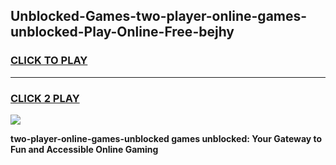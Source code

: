 
## Unblocked-Games-two-player-online-games-unblocked-Play-Online-Free-bejhy
<h3>
<a href="https://premium76.site?title=two-player-online-games-unblocked&ref=26A">CLICK TO PLAY</a></h3>
<hr>

<h3>
<a href="https://premium76.site?title=two-player-online-games-unblocked&ref=26A">CLICK 2 PLAY</a>
  
</h3>

<a href="https://premium76.site?title=two-player-online-games-unblocked&ref=26A"><img src="https://clearcache.store/games.png"></a>


**two-player-online-games-unblocked games unblocked: Your Gateway to Fun and Accessible Online Gaming**

